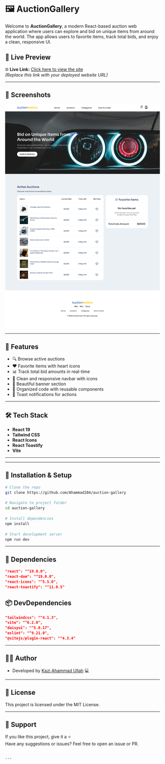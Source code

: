 
# 🖼️ AuctionGallery

Welcome to **AuctionGallery**, a modern React-based auction web application where users can explore and bid on unique items from around the world. The app allows users to favorite items, track total bids, and enjoy a clean, responsive UI.

## 🚀 Live Preview

🌐 **Live Link:** [Click here to view the site](https://auctiongallary4.netlify.app/)  
*(Replace this link with your deployed website URL)*

---

## 📸 Screenshots

![Banner Preview](./src/assets/AuctionGallery-min.png)

---

## 🧩 Features

- 🔍 Browse active auctions
- ❤️ Favorite items with heart icons
- 📊 Track total bid amounts in real-time
- 🔔 Clean and responsive navbar with icons
- 🧭 Beautiful banner section
- 📁 Organized code with reusable components
- 🍞 Toast notifications for actions

---

## 🛠️ Tech Stack

- **React 19**
- **Tailwind CSS**
- **React Icons**
- **React Toastify**
- **Vite**

---



---

## 🧪 Installation & Setup

```bash
# Clone the repo
git clone https://github.com/Ahammad204/auction-gallery

# Navigate to project folder
cd auction-gallery

# Install dependencies
npm install

# Start development server
npm run dev
```

---

## 🔔 Dependencies

```json
"react": "^19.0.0",
"react-dom": "^19.0.0",
"react-icons": "^5.5.0",
"react-toastify": "^11.0.5"
```

## 📦 DevDependencies

```json
"tailwindcss": "^4.1.3",
"vite": "^6.2.0",
"daisyui": "^5.0.17",
"eslint": "^9.21.0",
"@vitejs/plugin-react": "^4.3.4"
```

---

## 👨‍💻 Author

- Developed by [Kazi Ahammad Ullah](https://github.com/Ahammad204) 💻

---

## 📜 License

This project is licensed under the MIT License.

---

## 🙌 Support

If you like this project, give it a ⭐️  
Have any suggestions or issues? Feel free to open an issue or PR.

```

---

